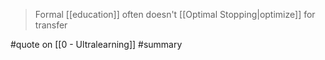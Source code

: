 > Formal [[education]] often doesn't [[Optimal Stopping|optimize]] for transfer

#quote on [[0 - Ultralearning]] #summary
